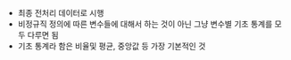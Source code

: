 - 최종 전처리 데이터로 시행
- 비정규직 정의에 따른 변수들에 대해서 하는 것이 아닌 그냥 변수별 기초 통계를 모두 다루면 됨
- 기초 통계라 함은 비율및 평균, 중앙값 등 가장 기본적인 것
